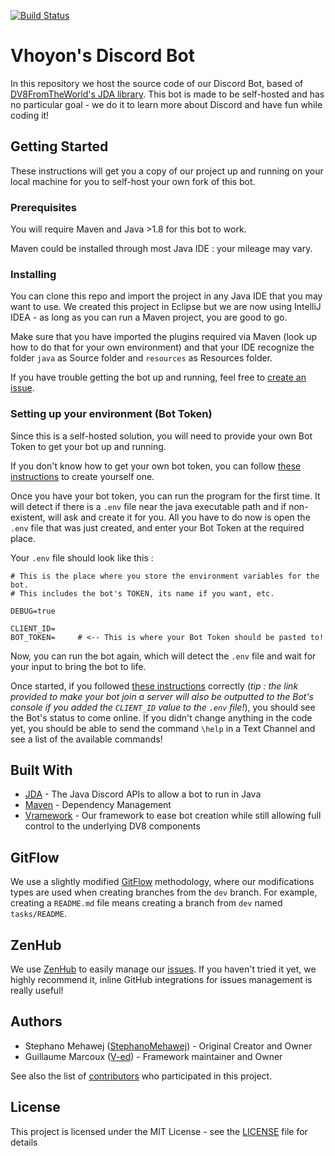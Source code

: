 [![Build Status](https://travis-ci.org/Vhoyon/Discord-Bot.svg?branch=dev)](https://travis-ci.org/Vhoyon/Discord-Bot)

# Vhoyon's Discord Bot

In this repository we host the source code of our Discord Bot, based of [DV8FromTheWorld's JDA library](https://github.com/DV8FromTheWorld/JDA). This bot is made to be self-hosted and has no particular goal - we do it to learn more about Discord and have fun while coding it!

## Getting Started

These instructions will get you a copy of our project up and running on your local machine for you to self-host your own fork of this bot.

### Prerequisites

You will require Maven and Java >1.8 for this bot to work.

Maven could be installed through most Java IDE : your mileage may vary.

### Installing

You can clone this repo and import the project in any Java IDE that you may want to use. We created this project in Eclipse but we are now using IntelliJ IDEA - as long as you can run a Maven project, you are good to go.

Make sure that you have imported the plugins required via Maven (look up how to do that for your own environment) and that your IDE recognize the folder `java` as Source folder and `resources` as Resources folder.

If you have trouble getting the bot up and running, feel free to [create an issue](https://github.com/Vhoyon/Discord-Bot/issues).

### Setting up your environment (Bot Token)

Since this is a self-hosted solution, you will need to provide your own Bot Token to get your bot up and running.

If you don't know how to get your own bot token, you can follow [these instructions](https://github.com/reactiflux/discord-irc/wiki/Creating-a-discord-bot-&-getting-a-token) to create yourself one.

Once you have your bot token, you can run the program for the first time. It will detect if there is a `.env` file near the java executable path and if non-existent, will ask and create it for you. All you have to do now is open the `.env` file that was just created, and enter your Bot Token at the required place.

Your `.env` file should look like this :

```properties
# This is the place where you store the environment variables for the bot.
# This includes the bot's TOKEN, its name if you want, etc.

DEBUG=true

CLIENT_ID=
BOT_TOKEN=     # <-- This is where your Bot Token should be pasted to!
```

Now, you can run the bot again, which will detect the `.env` file and wait for your input to bring the bot to life.

Once started, if you followed [these instructions](https://github.com/reactiflux/discord-irc/wiki/Creating-a-discord-bot-&-getting-a-token) correctly (_tip : the link provided to make your bot join a server will also be outputted to the Bot's console if you added the `CLIENT_ID` value to the `.env` file!_), you should see the Bot's status to come online. If you didn't change anything in the code yet, you should be able to send the command `\help` in a Text Channel and see a list of the available commands!

## Built With

- [JDA](https://github.com/DV8FromTheWorld/JDA) - The Java Discord APIs to allow a bot to run in Java
- [Maven](https://maven.apache.org/) - Dependency Management
- [Vramework](https://github.com/Vhoyon/Vramework) - Our framework to ease bot creation while still allowing full control to the underlying DV8 components

## GitFlow

We use a slightly modified [GitFlow](https://www.atlassian.com/git/tutorials/comparing-workflows/gitflow-workflow) methodology, where our modifications types are used when creating branches from the `dev` branch. For example, creating a `README.md` file means creating a branch from `dev` named `tasks/README`.

## ZenHub

We use [ZenHub](https://www.zenhub.com/) to easily manage our [issues](https://github.com/Vhoyon/Discord-Bot/issues). If you haven't tried it yet, we highly recommend it, inline GitHub integrations for issues management is really useful!

## Authors

- Stephano Mehawej ([StephanoMehawej](https://github.com/StephanoMehawej)) - Original Creator and Owner
- Guillaume Marcoux ([V-ed](https://github.com/V-ed)) - Framework maintainer and Owner

See also the list of [contributors](https://github.com/Vhoyon/Discord-Bot/contributors) who participated in this project.

## License

This project is licensed under the MIT License - see the [LICENSE](LICENSE) file for details
